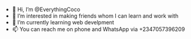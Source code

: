 - 👋 Hi, I’m @EverythingCoco
- 👀 I’m interested in making friends whom I can learn and work with
- 🌱 I’m currently learning web develpment
- 📫 You can reach me on phone and WhatsApp via +2347057396209

<!---
EverythingCoco/EverythingCoco is a ✨ special ✨ repository because its `README.md` (this file) appears on your GitHub profile.
You can click the Preview link to take a look at your changes.
--->
